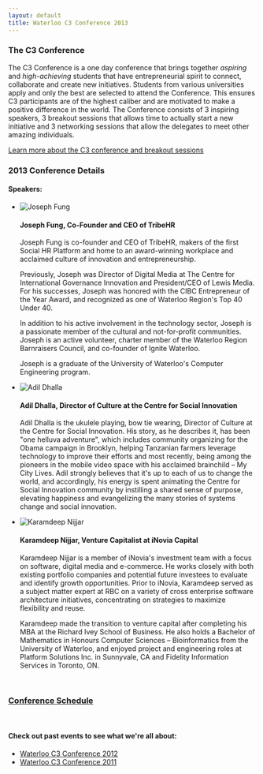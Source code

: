 ```yaml
---
layout: default
title: Waterloo C3 Conference 2013
---
```

### The C3 Conference
The C3 Conference is a one day conference that brings together *aspiring* and *high-achieving* students that have entrepreneurial spirit to connect, collaborate and create new initiatives. Students from various universities apply and only the best are selected to attend the Conference. This ensures C3 participants are of the highest caliber and are motivated to make a positive difference in the world. The Conference consists of 3 inspiring speakers, 3 breakout sessions that allows time to actually start a new initiative and 3 networking sessions that allow the delegates to meet other amazing individuals.

[Learn more about the C3 conference and breakout sessions](/c3conference/)

### 2013 Conference Details

#### Speakers:

<ul class="media-list">
	<li class="media">
		<img class="media-object pull-left" src="http://c3inspire.com/wp-content/uploads/2013/06/Joseph_Fung-200x300.jpg" alt="Joseph Fung">
		<div class="media-body">
			<h4 class="media-heading">Joseph Fung, Co-Founder and CEO of TribeHR</h4>
			<p>Joseph Fung is co-founder and CEO of TribeHR, makers of the first Social HR Platform and home to an award-winning workplace and acclaimed culture of innovation and entrepreneurship.</p>
			<p>Previously, Joseph was Director of Digital Media at The Centre for International Governance Innovation and President/CEO of Lewis Media. For his successes, Joseph was honored with the CIBC Entrepreneur of the Year Award, and recognized as one of Waterloo Region's Top 40 Under 40.</p>
			<p>In addition to his active involvement in the technology sector, Joseph is a passionate member of the cultural and not-for-profit communities. Joseph is an active volunteer, charter member of the Waterloo Region Barnraisers Council, and co-founder of Ignite Waterloo.</p>
			<p>Joseph is a graduate of the University of Waterloo's Computer Engineering program.</p>
		</div>
	</li>
	<li class="media">
		<img class="media-object pull-left" src="http://c3inspire.com/wp-content/uploads/2013/06/Adil_Dhalla-300x200.jpg" alt="Adil Dhalla">
		<div class="media-body">
			<h4 class="media-heading">Adil Dhalla, Director of Culture at the Centre for Social Innovation</h4>
			<p>Adil Dhalla is the ukulele playing, bow tie wearing, Director of Culture at the Centre for Social Innovation. His story, as he describes it, has been "one helluva adventure", which includes community organizing for the Obama campaign in Brooklyn, helping Tanzanian farmers leverage technology to improve their efforts and most recently, being among the pioneers in the mobile video space with his acclaimed brainchild – My City Lives. Adil strongly believes that it's up to each of us to change the world, and accordingly, his energy is spent animating the Centre for Social Innovation community by instilling a shared sense of purpose, elevating happiness and evangelizing the many stories of systems change and social innovation.</p>
		</div>
	</li>
	<li class="media">
		<img class="media-object pull-left" src="http://c3inspire.com/wp-content/uploads/2013/06/Karamdeep_Nijjar.png" alt="Karamdeep Nijjar">
		<div class="media-body">
			<h4 class="media-heading">Karamdeep Nijjar, Venture Capitalist at iNovia Capital</h4>
			<p>Karamdeep Nijjar is a member of iNovia's investment team with a focus on software, digital media and e-commerce. He works closely with both existing portfolio companies and potential future investees to evaluate and identify growth opportunities. Prior to iNovia, Karamdeep served as a subject matter expert at RBC on a variety of cross enterprise software architecture initiatives, concentrating on strategies to maximize flexibility and reuse.</p>
			<p>Karamdeep made the transition to venture capital after completing his MBA at the Richard Ivey School of Business. He also holds a Bachelor of Mathematics in Honours Computer Sciences – Bioinformatics from the University of Waterloo, and enjoyed project and engineering roles at Platform Solutions Inc. in Sunnyvale, CA and Fidelity Information Services in Toronto, ON.</p>
		</div>
	</li>
</ul>

<br>

### [Conference Schedule](/c3conference/waterloo2013/schedule)

<br>

#### Check out past events to see what we're all about:

* [Waterloo C3 Conference 2012](/c3conference/waterloo2012)
* [Waterloo C3 Conference 2011](/c3conference/waterloo2011)
